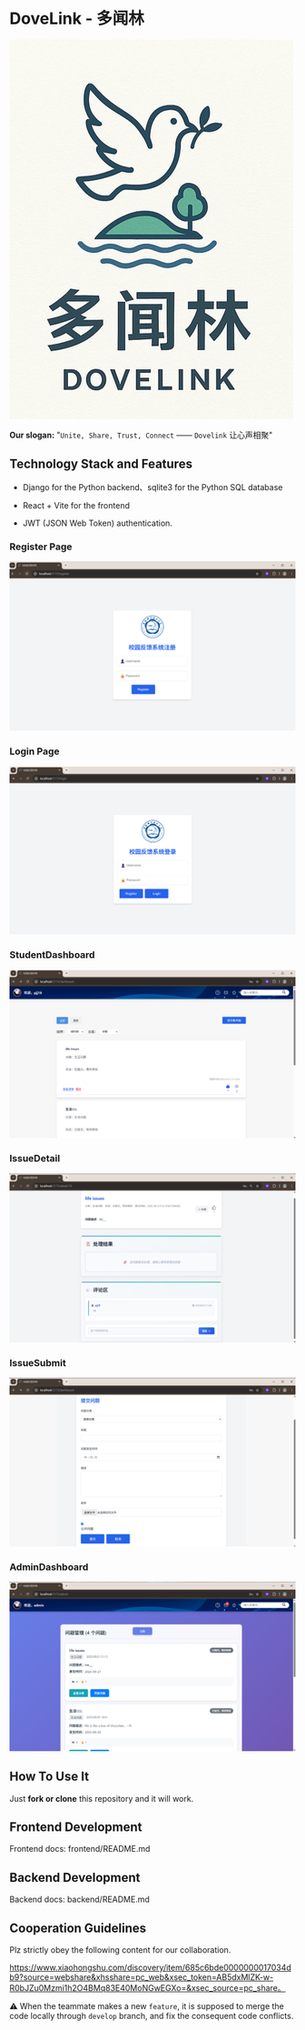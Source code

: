 # DoveLink - 多闻林

![logo](./img/logo.jpg)

**Our slogan:** "`Unite, Share, Trust, Connect` —— `Dovelink` 让心声相聚"

## Technology Stack and Features

- Django for the Python backend、sqlite3 for the Python SQL database

- React + Vite for the frontend

- JWT (JSON Web Token) authentication.

### Register Page

![RegisterPage](./img/register.png)

### Login Page

![LoginPage](./img/login.png)

### StudentDashboard

![Dashboard](./img/dashboard.png)

### IssueDetail

![IssueDetail](./img/issueDetail.png)

### IssueSubmit

![IssueSubmit](./img/issueSubmit.png)

### AdminDashboard

![AdminDashboard](./img/adminDashboard.png)

## How To Use It

Just **fork or clone** this repository and it will work.

## Frontend Development

Frontend docs: frontend/README.md

## Backend Development

Backend docs: backend/README.md

## Cooperation Guidelines

Plz strictly obey the following content for our collaboration.

https://www.xiaohongshu.com/discovery/item/685c6bde0000000017034db9?source=webshare&xhsshare=pc_web&xsec_token=AB5dxMlZK-w-R0bJZu0Mzmi1h2O4BMq83E40MoNGwEGXo=&xsec_source=pc_share。

⚠ When the teammate makes a new `feature`, it is supposed to merge the code locally through `develop` branch, and fix the consequent code conflicts.
